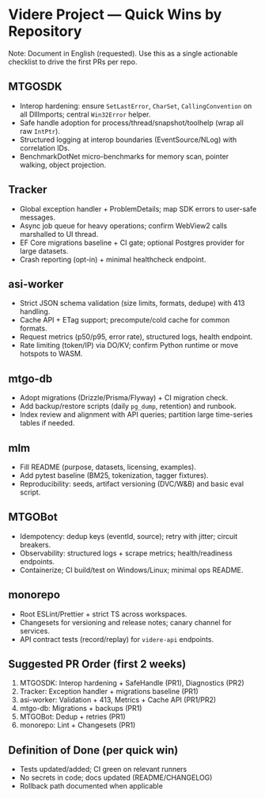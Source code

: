 # Videre Project — Quick Wins by Repository

Note: Document in English (requested). Use this as a single actionable checklist to drive the first PRs per repo.

## MTGOSDK
- Interop hardening: ensure `SetLastError`, `CharSet`, `CallingConvention` on all DllImports; central `Win32Error` helper.
- Safe handle adoption for process/thread/snapshot/toolhelp (wrap all raw `IntPtr`).
- Structured logging at interop boundaries (EventSource/NLog) with correlation IDs.
- BenchmarkDotNet micro-benchmarks for memory scan, pointer walking, object projection.

## Tracker
- Global exception handler + ProblemDetails; map SDK errors to user-safe messages.
- Async job queue for heavy operations; confirm WebView2 calls marshalled to UI thread.
- EF Core migrations baseline + CI gate; optional Postgres provider for large datasets.
- Crash reporting (opt-in) + minimal healthcheck endpoint.

## asi-worker
- Strict JSON schema validation (size limits, formats, dedupe) with 413 handling.
- Cache API + ETag support; precompute/cold cache for common formats.
- Request metrics (p50/p95, error rate), structured logs, health endpoint.
- Rate limiting (token/IP) via DO/KV; confirm Python runtime or move hotspots to WASM.

## mtgo-db
- Adopt migrations (Drizzle/Prisma/Flyway) + CI migration check.
- Add backup/restore scripts (daily `pg_dump`, retention) and runbook.
- Index review and alignment with API queries; partition large time-series tables if needed.

## mlm
- Fill README (purpose, datasets, licensing, examples).
- Add pytest baseline (BM25, tokenization, tagger fixtures).
- Reproducibility: seeds, artifact versioning (DVC/W&B) and basic eval script.

## MTGOBot
- Idempotency: dedup keys (eventId, source); retry with jitter; circuit breakers.
- Observability: structured logs + scrape metrics; health/readiness endpoints.
- Containerize; CI build/test on Windows/Linux; minimal ops README.

## monorepo
- Root ESLint/Prettier + strict TS across workspaces.
- Changesets for versioning and release notes; canary channel for services.
- API contract tests (record/replay) for `videre-api` endpoints.

## Suggested PR Order (first 2 weeks)
1) MTGOSDK: Interop hardening + SafeHandle (PR1), Diagnostics (PR2)
2) Tracker: Exception handler + migrations baseline (PR1)
3) asi-worker: Validation + 413, Metrics + Cache API (PR1/PR2)
4) mtgo-db: Migrations + backups (PR1)
5) MTGOBot: Dedup + retries (PR1)
6) monorepo: Lint + Changesets (PR1)

## Definition of Done (per quick win)
- Tests updated/added; CI green on relevant runners
- No secrets in code; docs updated (README/CHANGELOG)
- Rollback path documented when applicable
